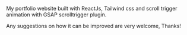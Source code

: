 My portfolio website built with ReactJs, Tailwind css and scroll trigger animation with GSAP scrolltrigger plugin.

Any suggestions on how it can be improved are very welcome, Thanks!
